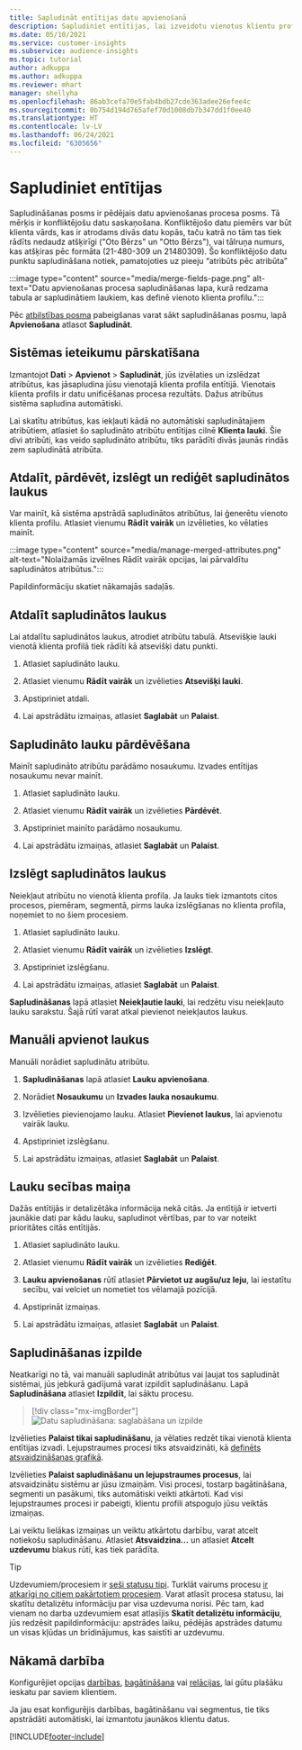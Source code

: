 ```yaml
---
title: Sapludināt entītijas datu apvienošanā
description: Sapludiniet entītijas, lai izveidotu vienotus klientu profilus.
ms.date: 05/10/2021
ms.service: customer-insights
ms.subservice: audience-insights
ms.topic: tutorial
author: adkuppa
ms.author: adkuppa
ms.reviewer: mhart
manager: shellyha
ms.openlocfilehash: 86ab3cefa70e5fab4bdb27cde363adee26efee4c
ms.sourcegitcommit: 0b754d194d765afef70d1008db7b347dd1f0ee40
ms.translationtype: HT
ms.contentlocale: lv-LV
ms.lasthandoff: 06/24/2021
ms.locfileid: "6305656"
---
```

# <a name="merge-entities"></a>Sapludiniet entītijas

Sapludināšanas posms ir pēdējais datu apvienošanas procesa posms. Tā mērķis ir konfliktējošu datu saskaņošana. Konfliktējošo datu piemērs var būt klienta vārds, kas ir atrodams divās datu kopās, taču katrā no tām tas tiek rādīts nedaudz atšķirīgi ("Oto Bērzs" un "Otto Bērzs"), vai tālruņa numurs, kas atšķiras pēc formāta (21-480-309 un 21480309). Šo konfliktējošo datu punktu sapludināšana notiek, pamatojoties uz pieeju “atribūts pēc atribūta”

:::image type="content" source="media/merge-fields-page.png" alt-text="Datu apvienošanas procesa sapludināšanas lapa, kurā redzama tabula ar sapludinātiem laukiem, kas definē vienoto klienta profilu.":::

Pēc [atbilstības posma](match-entities.md) pabeigšanas varat sākt sapludināšanas posmu, lapā **Apvienošana** atlasot **Sapludināt**.

## <a name="review-system-recommendations"></a>Sistēmas ieteikumu pārskatīšana

Izmantojot **Dati** > **Apvienot** > **Sapludināt**, jūs izvēlaties un izslēdzat atribūtus, kas jāsapludina jūsu vienotajā klienta profila entītijā. Vienotais klienta profils ir datu unificēšanas procesa rezultāts. Dažus atribūtus sistēma sapludina automātiski.

Lai skatītu atribūtus, kas iekļauti kādā no automātiski sapludinātajiem atribūtiem, atlasiet šo sapludināto atribūtu entītijas cilnē **Klienta lauki**. Šie divi atribūti, kas veido sapludināto atribūtu, tiks parādīti divās jaunās rindās zem sapludinātā atribūta.

## <a name="separate-rename-exclude-and-edit-merged-fields"></a>Atdalīt, pārdēvēt, izslēgt un rediģēt sapludinātos laukus

Var mainīt, kā sistēma apstrādā sapludinātos atribūtus, lai ģenerētu vienoto klienta profilu. Atlasiet vienumu **Rādīt vairāk** un izvēlieties, ko vēlaties mainīt.

:::image type="content" source="media/manage-merged-attributes.png" alt-text="Nolaižamās izvēlnes Rādīt vairāk opcijas, lai pārvaldītu sapludinātos atribūtus.":::

Papildinformāciju skatiet nākamajās sadaļās.

## <a name="separate-merged-fields"></a>Atdalīt sapludinātos laukus

Lai atdalītu sapludinātos laukus, atrodiet atribūtu tabulā. Atsevišķie lauki vienotā klienta profilā tiek rādīti kā atsevišķi datu punkti. 

1. Atlasiet sapludināto lauku.
  
1. Atlasiet vienumu **Rādīt vairāk** un izvēlieties **Atsevišķi lauki**.
 
1. Apstipriniet atdali.

1. Lai apstrādātu izmaiņas, atlasiet **Saglabāt** un **Palaist**.

## <a name="rename-merged-fields"></a>Sapludināto lauku pārdēvēšana

Mainīt sapludināto atribūtu parādāmo nosaukumu. Izvades entītijas nosaukumu nevar mainīt.

1. Atlasiet sapludināto lauku.
  
1. Atlasiet vienumu **Rādīt vairāk** un izvēlieties **Pārdēvēt**.

1. Apstipriniet mainīto parādāmo nosaukumu. 

1. Lai apstrādātu izmaiņas, atlasiet **Saglabāt** un **Palaist**.

## <a name="exclude-merged-fields"></a>Izslēgt sapludinātos laukus

Neiekļaut atribūtu no vienotā klienta profila. Ja lauks tiek izmantots citos procesos, piemēram, segmentā, pirms lauka izslēgšanas no klienta profila, noņemiet to no šiem procesiem. 

1. Atlasiet sapludināto lauku.
  
1. Atlasiet vienumu **Rādīt vairāk** un izvēlieties **Izslēgt**.

1. Apstipriniet izslēgšanu.

1. Lai apstrādātu izmaiņas, atlasiet **Saglabāt** un **Palaist**. 

**Sapludināšanas** lapā atlasiet **Neiekļautie lauki**, lai redzētu visu neiekļauto lauku sarakstu. Šajā rūtī varat atkal pievienot neiekļautos laukus.

## <a name="manually-combine-fields"></a>Manuāli apvienot laukus

Manuāli norādiet sapludinātu atribūtu. 

1. **Sapludināšanas** lapā atlasiet **Lauku apvienošana**.

1. Norādiet **Nosaukumu** un **Izvades lauka nosaukumu**.

1. Izvēlieties pievienojamo lauku. Atlasiet **Pievienot laukus**, lai apvienotu vairāk lauku.

1. Apstipriniet izslēgšanu.

1. Lai apstrādātu izmaiņas, atlasiet **Saglabāt** un **Palaist**. 

## <a name="change-the-order-of-fields"></a>Lauku secības maiņa

Dažās entītijās ir detalizētāka informācija nekā citās. Ja entītijā ir ietverti jaunākie dati par kādu lauku, sapludinot vērtības, par to var noteikt prioritātes citās entītijās.

1. Atlasiet sapludināto lauku.
  
1. Atlasiet vienumu **Rādīt vairāk** un izvēlieties **Rediģēt**.

1. **Lauku apvienošanas** rūtī atlasiet **Pārvietot uz augšu/uz leju**, lai iestatītu secību, vai velciet un nometiet tos vēlamajā pozīcijā.

1. Apstiprināt izmaiņas.

1. Lai apstrādātu izmaiņas, atlasiet **Saglabāt** un **Palaist**.

## <a name="run-your-merge"></a>Sapludināšanas izpilde

Neatkarīgi no tā, vai manuāli sapludināt atribūtus vai ļaujat tos sapludināt sistēmai, jūs jebkurā gadījumā varat izpildīt sapludināšanu. Lapā **Sapludināšana** atlasiet **Izpildīt**, lai sāktu procesu.

> [!div class="mx-imgBorder"]
> ![Datu sapludināšana: saglabāšana un izpilde](media/configure-data-merge-save-run.png "Datu sapludināšana: saglabāšana un izpilde")

Izvēlieties **Palaist tikai sapludināšanu**, ja vēlaties redzēt tikai vienotā klienta entītijas izvadi. Lejupstraumes procesi tiks atsvaidzināti, kā [definēts atsvaidzināšanas grafikā](system.md#schedule-tab).

Izvēlieties **Palaist sapludināšanu un lejupstraumes procesus**, lai atsvaidzinātu sistēmu ar jūsu izmaiņām. Visi procesi, tostarp bagātināšana, segmenti un pasākumi, tiks automātiski veikti atkārtoti. Kad visi lejupstraumes procesi ir pabeigti, klientu profili atspoguļo jūsu veiktās izmaiņas.

Lai veiktu lielākas izmaiņas un veiktu atkārtotu darbību, varat atcelt notiekošu sapludināšanu. Atlasiet **Atsvaidzina...** un atlasiet **Atcelt uzdevumu** blakus rūtī, kas tiek parādīta.

> [!TIP]
> Uzdevumiem/procesiem ir [seši statusu tipi](system.md#status-types). Turklāt vairums procesu [ir atkarīgi no citiem pakārtotiem procesiem](system.md#refresh-policies). Varat atlasīt procesa statusu, lai skatītu detalizētu informāciju par visa uzdevuma norisi. Pēc tam, kad vienam no darba uzdevumiem esat atlasījis **Skatīt detalizētu informāciju**, jūs redzēsit papildinformāciju: apstrādes laiku, pēdējās apstrādes datumu un visas kļūdas un brīdinājumus, kas saistīti ar uzdevumu.

## <a name="next-step"></a>Nākamā darbība

Konfigurējiet opcijas [darbības](activities.md), [bagātināšana](enrichment-hub.md) vai [relācijas](relationships.md), lai gūtu plašāku ieskatu par saviem klientiem.

Ja jau esat konfigurējis darbības, bagātināšanu vai segmentus, tie tiks apstrādāti automātiski, lai izmantotu jaunākos klientu datus.

[!INCLUDE[footer-include](../includes/footer-banner.md)]
